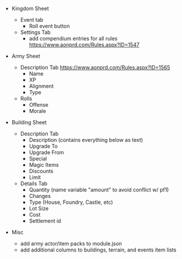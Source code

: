 - Kingdom Sheet
  - Event tab
    - Roll event button
  - Settings Tab
    - add compendium entries for all rules https://www.aonprd.com/Rules.aspx?ID=1547

- Army Sheet
  - Description Tab https://www.aonprd.com/Rules.aspx?ID=1565
    - Name
    - XP
    - Alignment
    - Type
  - Rolls
    - Offense
    - Morale

- Building Sheet
  - Description Tab
    - Description (contains everything below as text)
    - Upgrade To
    - Upgrade From
    - Special
    - Magic Items
    - Discounts
    - Limit
  - Details Tab
    - Quantity (name variable "amount" to avoid conflict w/ pf1)
    - Changes
    - Type (House, Foundry, Castle, etc)
    - Lot Size
    - Cost
    - Settlement id

- Misc
  - add army actor/item packs to module.json
  - add additional columns to buildings, terrain, and events item lists
